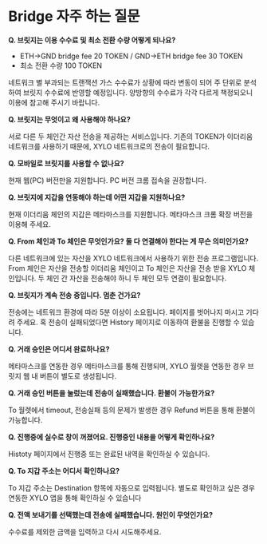 # Bridge 자주 하는 질문

**Q. 브릿지는 이용 수수료 및 최소 전환 수량 어떻게 되나요?**&#x20;

* ETH->GND bridge fee 20 TOKEN / GND->ETH bridge fee 30 TOKEN
* 최소 전환 수량 100 TOKEN

네트워크 별 부과되는 트랜잭션 가스 수수료가 상황에 따라 변동이 되어 주 단위로 분석하여 브릿지 수수료에 반영할 예정입니다. 양방향의 수수료가 각각 다르게 책정되오니 이용에 참고해 주시기 바랍니다.

**Q. 브릿지는 무엇이고 왜 사용해야 하나요?**&#x20;

서로 다른 두 체인간 자산 전송을 제공하는 서비스입니다. 기존의 TOKEN가 이더리움 네트워크를 사용하기 때문에, XYLO 네트워크로의 전송이 필요합니다.

**Q. 모바일로 브릿지를 사용할 수 없나요?**&#x20;

현재 웹(PC) 버전만을 지원합니다. PC 버전 크롬 접속을 권장합니다.

**Q. 브릿지에 지갑을 연동해야 하는데 어떤 지갑을 지원하나요?**&#x20;

현재 이더리움 체인의 지갑은 메타마스크를 지원합니다. 메타마스크 크롬 확장 버전을 이용해 주세요.

**Q. From 체인과 To 체인은 무엇인가요? 둘 다 연결해야 한다는 게 무슨 의미인가요?**&#x20;

다른 네트워크에 있는 자산을 XYLO 네트워크에서 사용하기 위한 전송 프로그램입니다. From 체인은 자산을 전송할 이더리움 체인이고 To 체인은 자산을 전송 받을 XYLO 체인입니다. 두 체인 간 자산을 전송해야 하니 두 체인 모두 연결이 필요합니다.

**Q. 브릿지가 계속 전송 중입니다. 멈춘 건가요?**&#x20;

전송에는 네트워크 환경에 따라 5분 이상이 소요됩니다. 페이지를 벗어나지 마시고 기다려 주세요. 혹 전송이 실패되었다면 History 페이지로 이동하여 환불을 진행할 수 있습니다.

**Q. 거래 승인은 어디서 완료하나요?**&#x20;

메타마스크를 연동한 경우 메타마스크를 통해 진행되며, XYLO 월렛을 연동한 경우 브릿지 웹 내 버튼이 별도로 생성됩니다.

**Q. 거래 승인 버튼을 눌렀는데 전송이 실패했습니다. 환불이 가능한가요?**&#x20;

To 월렛에서 timeout, 전송실패 등의 문제가 발생한 경우 Refund 버튼을 통해 환불이 가능합니다.

**Q. 진행중에 실수로 창이 꺼졌어요. 진행중인 내용을 어떻게 확인하나요?**&#x20;

Histoty 페이지에서 진행중 또는 완료된 내역을 확인하실 수 있습니다.

**Q. To 지갑 주소는 어디서 확인하나요?**&#x20;

To 지갑 주소는 Destination 항목에 자동으로 입력됩니다. 별도로 확인하고 싶은 경우 연동한 XYLO 앱을 통해 확인하실 수 있습니다

**Q. 전액 보내기를 선택했는데 전송에 실패했습니다. 원인이 무엇인가요?**&#x20;

수수료를 제외한 금액을 입력하고 다시 시도해주세요.
